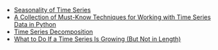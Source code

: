 
- [Seasonality of Time Series](https://towardsdatascience.com/seasonality-of-time-series-5b45b4809acd)
- [A Collection of Must-Know Techniques for Working with Time Series Data in Python](https://towardsdatascience.com/a-collection-of-must-know-techniques-for-working-with-time-series-data-in-python-7c01d199b184)
- [Time Series Decomposition](https://towardsdatascience.com/time-series-decomposition-8f39432f78f9)
- [What to Do If a Time Series Is Growing (But Not in Length)](https://towardsdatascience.com/what-to-do-if-a-time-series-is-growing-but-not-in-length-421fc84c6893)
